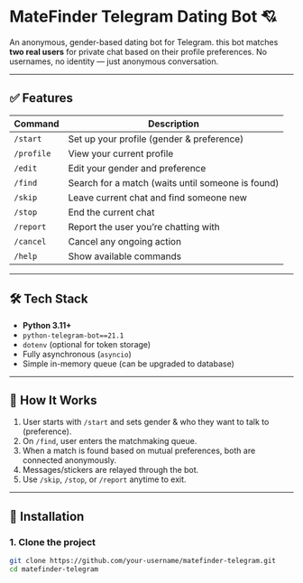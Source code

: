 # MateFinder Telegram Dating Bot 💘

An anonymous, gender-based dating bot for Telegram.  this bot matches **two real users** for private chat based on their profile preferences. No usernames, no identity — just anonymous conversation.

---

## ✅ Features

| Command     | Description |
|-------------|-------------|
| `/start`    | Set up your profile (gender & preference) |
| `/profile`  | View your current profile |
| `/edit`     | Edit your gender and preference |
| `/find`     | Search for a match (waits until someone is found) |
| `/skip`     | Leave current chat and find someone new |
| `/stop`     | End the current chat |
| `/report`   | Report the user you’re chatting with |
| `/cancel`   | Cancel any ongoing action |
| `/help`     | Show available commands |

---

## 🛠 Tech Stack

- **Python 3.11+**
- `python-telegram-bot==21.1`
- `dotenv` (optional for token storage)
- Fully asynchronous (`asyncio`)
- Simple in-memory queue (can be upgraded to database)

---

## 🧩 How It Works

1. User starts with `/start` and sets gender & who they want to talk to (preference).
2. On `/find`, user enters the matchmaking queue.
3. When a match is found based on mutual preferences, both are connected anonymously.
4. Messages/stickers are relayed through the bot.
5. Use `/skip`, `/stop`, or `/report` anytime to exit.

---

## 🐍 Installation

### 1. Clone the project

```bash
git clone https://github.com/your-username/matefinder-telegram.git
cd matefinder-telegram
